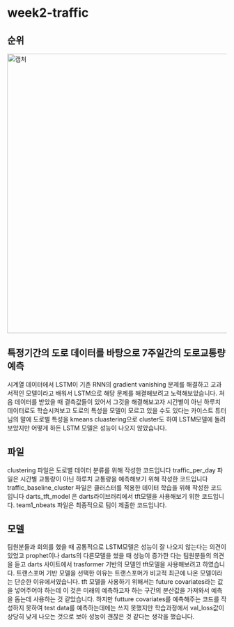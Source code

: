 # week2-traffic
## 순위
<img width="642" alt="캡처" src="https://user-images.githubusercontent.com/82801470/156574834-2afe8f5b-d3f7-435a-883a-f8465b6a53ef.PNG">

## 특정기간의 도로 데이터를 바탕으로 7주일간의 도로교통량 예측
시계열 데이터에서 LSTM이 기존 RNN의 gradient vanishing 문제를 해결하고 교과서적인 모델이라고 배워서 
LSTM으로 해당 문제를 해결해보려고 노력해보았습니다. 처음 데이터를 받았을 때 결측값들이 있어서 그것을 해결해보고자
시간별이 아닌 하루치 데이터로도 학습시켜보고 도로의 특성을 모델이 모르고 있을 수도 있다는 카이스트 튜터님의 말에
도로별 특성을 kmeans cluastering으로 cluster도 하여 LSTM모델에 돌려보았지만 어떻게 하든 LSTM 모델은 성능이 나오지 않았습니다.
## 파일
clustering 파일은 도로별 데이터 분류를 위해 작성한 코드입니다
traffic_per_day 파일은 시간별 교통량이 아닌 하루치 교통량을 예측해보기 위해 작성한 코드입니다
traffic_baseline_cluster 파일은 클러스터를 적용한 데이터 학습을 위해 작성한 코드입니다
darts_tft_model 은 darts라이브러리에서 tft모델을 사용해보기 위한 코드입니다.
team1_nbeats 파일은 최종적으로 팀이 제출한 코드입니다.
## 모델

팀원분들과 회의를 했을 때 공통적으로 LSTM모델은 성능이 잘 나오지 않는다는 의견이 있었고 prophet이나 darts의 다른모델을 썼을 때
성능이 증가한 다는 팀원분들의 의견을 듣고 darts 사이트에서 trasformer 기반의 모델인 tft모델을 사용해보려고 하였습니다.
트랜스포머 기반 모델을 선택한 이유는 트랜스포머가 비교적 최근에 나온 모델이라는 단순한 이유에서였습니다.
tft 모델을 사용하기 위해서는 future covariates라는 값을 넣어주어야 하는데 이 것은 미래의 예측하고자 하는 구간의 분산값을 가져와서 예측을 돕는데
사용하는 것 같았습니다. 하지만 futture covariates를 예측해주는 코드를 작성하지 못하여 test data를 예측하는데에는 쓰지 못했지만 학습과정에서 val_loss값이 상당히 낮게 나오는 것으로 보아 성능이 괜찮은 것 같다는 생각을 했습니다.
